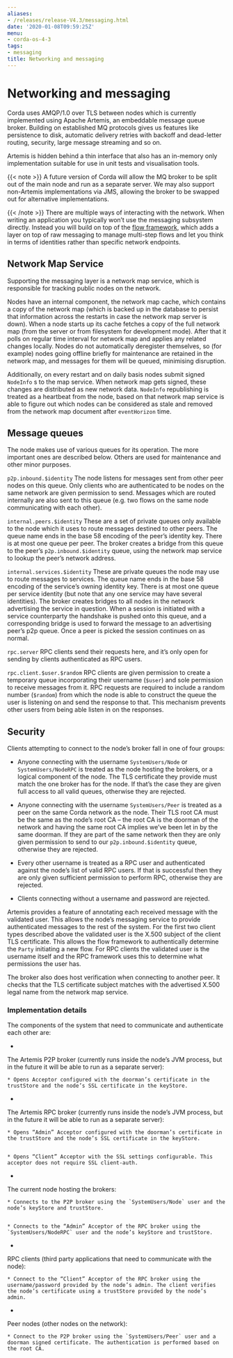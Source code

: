 ```yaml
---
aliases:
- /releases/release-V4.3/messaging.html
date: '2020-01-08T09:59:25Z'
menu:
- corda-os-4-3
tags:
- messaging
title: Networking and messaging
---
```



# Networking and messaging

Corda uses AMQP/1.0 over TLS between nodes which is currently implemented using Apache Artemis, an embeddable message
            queue broker. Building on established MQ protocols gives us features like persistence to disk, automatic delivery
            retries with backoff and dead-letter routing, security, large message streaming and so on.

Artemis is hidden behind a thin interface that also has an in-memory only implementation suitable for use in
            unit tests and visualisation tools.


{{< note >}}
A future version of Corda will allow the MQ broker to be split out of the main node and run as a
                separate server. We may also support non-Artemis implementations via JMS, allowing the broker to be swapped
                out for alternative implementations.

{{< /note >}}
There are multiple ways of interacting with the network. When writing an application you typically won’t use the
            messaging subsystem directly. Instead you will build on top of the [flow framework](flow-state-machines.md),
            which adds a layer on top of raw messaging to manage multi-step flows and let you think in terms of identities
            rather than specific network endpoints.


## Network Map Service

Supporting the messaging layer is a network map service, which is responsible for tracking public nodes on the network.

Nodes have an internal component, the network map cache, which contains a copy of the network map (which is backed up in the database
                to persist that information across the restarts in case the network map server is down). When a node starts up its cache
                fetches a copy of the full network map (from the server or from filesystem for development mode). After that it polls on
                regular time interval for network map and applies any related changes locally.
                Nodes do not automatically deregister themselves, so (for example) nodes going offline briefly for maintenance are retained
                in the network map, and messages for them will be queued, minimising disruption.

Additionally, on every restart and on daily basis nodes submit signed `NodeInfo` s to the map service. When network map gets
                signed, these changes are distributed as new network data. `NodeInfo` republishing is treated as a heartbeat from the node,
                based on that network map service is able to figure out which nodes can be considered as stale and removed from the network
                map document after `eventHorizon` time.


## Message queues

The node makes use of various queues for its operation. The more important ones are described below. Others are used
                for maintenance and other minor purposes.



`p2p.inbound.$identity`
The node listens for messages sent from other peer nodes on this queue. Only clients who are authenticated to be
                            nodes on the same network are given permission to send. Messages which are routed internally are also sent to this
                            queue (e.g. two flows on the same node communicating with each other).


`internal.peers.$identity`
These are a set of private queues only available to the node which it uses to route messages destined to other peers.
                            The queue name ends in the base 58 encoding of the peer’s identity key. There is at most one queue per peer. The broker
                            creates a bridge from this queue to the peer’s `p2p.inbound.$identity` queue, using the network map service to lookup the
                            peer’s network address.


`internal.services.$identity`
These are private queues the node may use to route messages to services. The queue name ends in the base 58 encoding
                            of the service’s owning identity key. There is at most one queue per service identity (but note that any one service
                            may have several identities). The broker creates bridges to all nodes in the network advertising the service in
                            question. When a session is initiated with a service counterparty the handshake is pushed onto this queue, and a
                            corresponding bridge is used to forward the message to an advertising peer’s p2p queue. Once a peer is picked the
                            session continues on as normal.


`rpc.server`
RPC clients send their requests here, and it’s only open for sending by clients authenticated as RPC users.


`rpc.client.$user.$random`
RPC clients are given permission to create a temporary queue incorporating their username (`$user`) and sole
                            permission to receive messages from it. RPC requests are required to include a random number (`$random`) from
                            which the node is able to construct the queue the user is listening on and send the response to that. This mechanism
                            prevents other users from being able listen in on the responses.


## Security

Clients attempting to connect to the node’s broker fall in one of four groups:


* Anyone connecting with the username `SystemUsers/Node` or `SystemUsers/NodeRPC` is treated as the node hosting the brokers, or a logical
                        component of the node. The TLS certificate they provide must match the one broker has for the node. If that’s the case
                        they are given full access to all valid queues, otherwise they are rejected.


* Anyone connecting with the username `SystemUsers/Peer` is treated as a peer on the same Corda network as the node. Their
                        TLS root CA must be the same as the node’s root CA – the root CA is the doorman of the network and having the same root CA
                        implies we’ve been let in by the same doorman. If they are part of the same network then they are only given permission
                        to send to our `p2p.inbound.$identity` queue, otherwise they are rejected.


* Every other username is treated as a RPC user and authenticated against the node’s list of valid RPC users. If that
                        is successful then they are only given sufficient permission to perform RPC, otherwise they are rejected.


* Clients connecting without a username and password are rejected.


Artemis provides a feature of annotating each received message with the validated user. This allows the node’s messaging
                service to provide authenticated messages to the rest of the system. For the first two client types described above the
                validated user is the X.500 subject of the client TLS certificate. This allows the flow framework to authentically determine
                the `Party` initiating a new flow. For RPC clients the validated user is the username itself and the RPC framework uses
                this to determine what permissions the user has.

The broker also does host verification when connecting to another peer. It checks that the TLS certificate subject matches
                with the advertised X.500 legal name from the network map service.


### Implementation details



The components of the system that need to communicate and authenticate each other are:

* 

The Artemis P2P broker (currently runs inside the node’s JVM process, but in the future it will be able to run as a separate server):

    * Opens Acceptor configured with the doorman’s certificate in the trustStore and the node’s SSL certificate in the keyStore.



* 

The Artemis RPC broker (currently runs inside the node’s JVM process, but in the future it will be able to run as a separate server):

    * Opens “Admin” Acceptor configured with the doorman’s certificate in the trustStore and the node’s SSL certificate in the keyStore.


    * Opens “Client” Acceptor with the SSL settings configurable. This acceptor does not require SSL client-auth.



* 

The current node hosting the brokers:

    * Connects to the P2P broker using the `SystemUsers/Node` user and the node’s keyStore and trustStore.


    * Connects to the “Admin” Acceptor of the RPC broker using the `SystemUsers/NodeRPC` user and the node’s keyStore and trustStore.



* 

RPC clients (third party applications that need to communicate with the node):

    * Connect to the “Client” Acceptor of the RPC broker using the username/password provided by the node’s admin. The client verifies the node’s certificate using a trustStore provided by the node’s admin.



* 

Peer nodes (other nodes on the network):

    * Connect to the P2P broker using the `SystemUsers/Peer` user and a doorman signed certificate. The authentication is performed based on the root CA.





